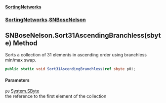 #### [SortingNetworks](index.md 'index')
### [SortingNetworks](SortingNetworks.md 'SortingNetworks').[SNBoseNelson](SortingNetworks_SNBoseNelson.md 'SortingNetworks.SNBoseNelson')
## SNBoseNelson.Sort31AscendingBranchless(sbyte) Method
Sorts a collection of 31 elements in ascending order using branchless min/max swap.  
```csharp
public static void Sort31AscendingBranchless(ref sbyte p0);
```
#### Parameters
<a name='SortingNetworks_SNBoseNelson_Sort31AscendingBranchless(sbyte)_p0'></a>
`p0` [System.SByte](https://docs.microsoft.com/en-us/dotnet/api/System.SByte 'System.SByte')  
the reference to the first element of the collection
  
